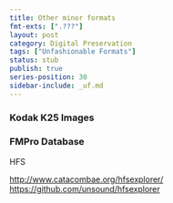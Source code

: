 ```yaml
---
title: Other minor formats
fmt-exts: [".???"]
layout: post
category: Digital Preservation
tags: ["Unfashionable Formats"]
status: stub
publish: true
series-position: 30
sidebar-include: _uf.md
---
```



### Kodak K25 Images ###

### FMPro Database ###





HFS

http://www.catacombae.org/hfsexplorer/
https://github.com/unsound/hfsexplorer


